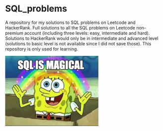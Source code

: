# SQL_problems
A repository for my solutions to SQL problems on Leetcode and HackerRank. Full solutions to all the SQL problems on Leetcode non-premium account (including three levels: easy, intermediate and hard). Solutions to HackerRank would only be in intermediate and advanced level (solutions to basic level is not available since I did not save those). This repository is only used for learning.

<img alt="GIF" src="image/sql_magical.jpeg" width = 300/>
